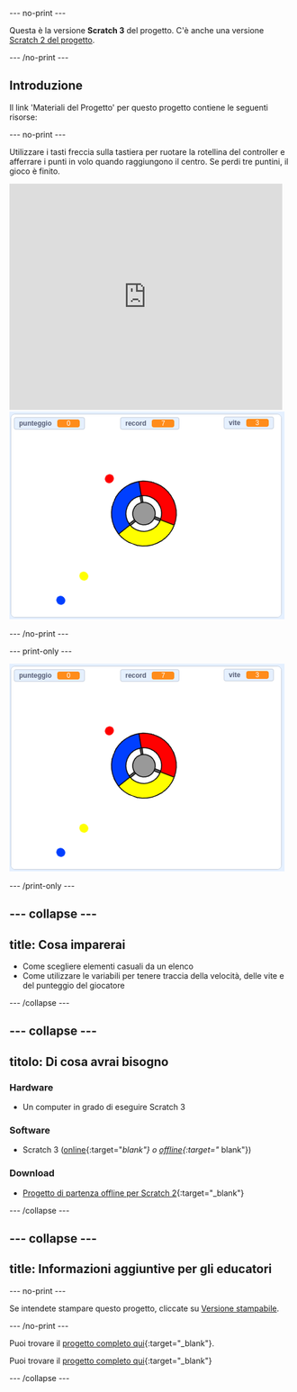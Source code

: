 \--- no-print \---

Questa è la versione **Scratch 3** del progetto. C'è anche una versione [Scratch 2 del progetto](https://projects.raspberrypi.org/en/projects/catch-the-dots-scratch2).

\--- /no-print \---

## Introduzione

Il link 'Materiali del Progetto' per questo progetto contiene le seguenti risorse:

\--- no-print \---

Utilizzare i tasti freccia sulla tastiera per ruotare la rotellina del controller e afferrare i punti in volo quando raggiungono il centro. Se perdi tre puntini, il gioco è finito.

<div class="scratch-preview">
  <iframe allowtransparency="true" width="485" height="402" src="https://scratch.mit.edu/projects/embed/252923761/?autostart=false" frameborder="0" scrolling="no"></iframe>
  <img src="images/dots-final.png">
</div>

\--- /no-print \---

\--- print-only \---

![Screenshot puntini](images/dots-final.png)

\--- /print-only \---

## \--- collapse \---

## title: Cosa imparerai

+ Come scegliere elementi casuali da un elenco
+ Come utilizzare le variabili per tenere traccia della velocità, delle vite e del punteggio del giocatore

\--- /collapse \---

## \--- collapse \---

## titolo: Di cosa avrai bisogno

### Hardware

+ Un computer in grado di eseguire Scratch 3

### Software

+ Scratch 3 ([online](http://rpf.io/scratchon){:target="_blank"} o [offline](http://rpf.io/scratchoff){:target="_ blank"})

### Download

+ [Progetto di partenza offline per Scratch 2](http://rpf.io/p/en/catch-the-dots-go){:target="_blank"}

\--- /collapse \---

## \--- collapse \---

## title: Informazioni aggiuntive per gli educatori

\--- no-print \---

Se intendete stampare questo progetto, cliccate su [Versione stampabile](https://projects.raspberrypi.org/en/projects/catch-the-dots/print).

\--- /no-print \---

Puoi trovare il [progetto completo qui](http://rpf.io/p/en/catch-the-dots-get){:target="_blank"}.

Puoi trovare il [progetto completo qui](https://scratch.mit.edu/projects/252923761/#editor){:target="_blank"}

\--- /collapse \---